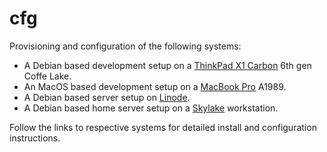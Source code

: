 cfg
===

Provisioning and configuration of the following systems:

* A Debian based development setup on a
  [ThinkPad X1 Carbon](doc/x1.md) 6th gen Coffe Lake.
* An MacOS based development setup on a
  [MacBook Pro](doc/mac.md) A1989.
* A Debian based server setup on [Linode](doc/linode.md).
* A Debian based home server setup on a [Skylake](doc/skylake.md) workstation.

Follow the links to respective systems for detailed install and
configuration instructions.
